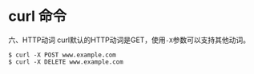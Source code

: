 # curl 命令
六、HTTP动词
curl默认的HTTP动词是GET，使用`-X`参数可以支持其他动词。

	$ curl -X POST www.example.com
	$ curl -X DELETE www.example.com

